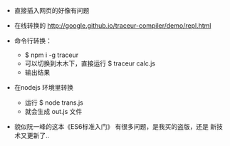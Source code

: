 - 直接插入网页的好像有问题
- 在线转换的
http://google.github.io/traceur-compiler/demo/repl.html
- 命令行转换：
  * $ npm i -g traceur
  * 可以切换到木木下，直接运行 $ traceur calc.js
  * 输出结果

- 在nodejs 环境里转换
  * 运行 $ node trans.js
  * 就会生成 out.js 文件

- 貌似阮一峰的这本《ES6标准入门》 有很多问题，是我买的盗版，还是
  新技术又更新了..
